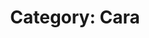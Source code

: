 ---
layout: category_content
title : "Category: Cara"

metadata:
  description: "Cara Category. All posts related to Cara."
---